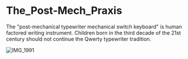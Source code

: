 # The_Post-Mech_Praxis
The "post-mechanical typewriter mechanical switch keyboard" is human factored writing instrument. Children born in the third decade of the 21st century should not continue the Qwerty typewriter tradition.

![IMG_1991](https://github.com/Dholydai/The_Post-Mech_Praxis/assets/116427384/9d5a94eb-ec5b-4e96-bf25-00c2ee714844)
